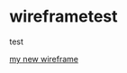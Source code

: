 # wireframetest
test

[my new wireframe](https://www.facebook.com/Dr.Nagwor/photos/?ref=page_internal)
